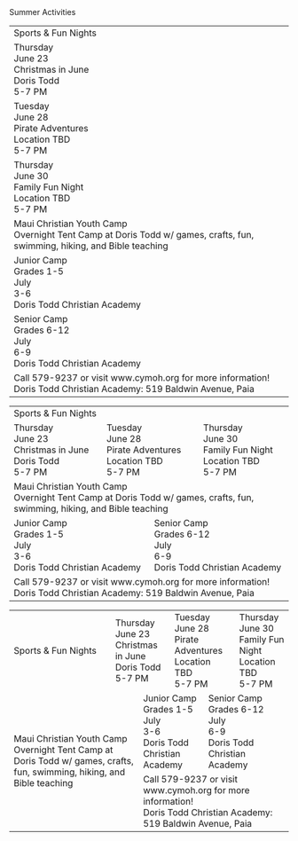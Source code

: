 
<div class="header_1">
    <div>Summer Activities</div>
</div>

<table class="mobile">
    <tr class="row">
        <td>
            <a class="button background_pink" onclick="window.location.href='/events'">
                <div class="home_button_header center">
                    <div class="home_button_header_text">Sports & Fun Nights</div>
                </div>
            </a>
        </td>
    </tr>
    <tr>
        <td>
            <a class="button background_red" onclick="window.location.href='/events#christmas-in-june'">
                <div class="home_button_header center">
                    <div class="home_button_day">Thursday</div>
                    <div class="home_button_date">June 23</div>
                </div>
                <div class="background_blue home_button_header left">
                    <div class="home_button_description">Christmas in June</div>
                    <div class="home_button_description">Doris Todd</div>
                    <div class="home_button_description">5-7 PM</div>
                </div>
            </a>
        </td>
    </tr>
    <tr>
        <td>
            <a class="button background_yellow" onclick="window.location.href='/events#pirate-adventures'">
                <div class="home_button_header center">
                    <div class="home_button_day">Tuesday</div>
                    <div class="home_button_date">June 28</div>
                </div>
                <div class="background_red home_button_header left">
                    <div class="home_button_description">Pirate Adventures</div>
                    <div class="home_button_description">Location TBD</div>
                    <div class="home_button_description">5-7 PM</div>
                </div>
            </a>
        </td>
    </tr>
    <tr>
        <td>
            <a class="button background_blue" onclick="window.location.href='/events#family-fun-night'">
                <div class="home_button_header center">
                    <div class="home_button_day">Thursday</div>
                    <div class="home_button_date">June 30</div>
                </div>
                <div class="background_pink home_button_header left">
                    <div class="home_button_description">Family Fun Night</div>
                    <div class="home_button_description">Location TBD</div>
                    <div class="home_button_description">5-7 PM</div>
                </div>
            </a>
        </td>
    </tr>
    <tr>
        <td>
            <a class="button background_yellow" onclick="window.location.href='/events#camp'">
                <div class="home_button_header left">
                    <div class="home_button_info">Maui Christian Youth Camp</div>
                    <div class="home_button_description">Overnight Tent Camp at Doris Todd w/ games, crafts, fun, swimming, hiking, and Bible teaching</div>
                </div>
            </a>
        </td>
    </tr>
    <tr>
        <td>
            <a class="button background_pink" onclick="window.location.href='/events#junior-camp'">
                <div class="home_button_header center">
                    <div class="home_button_day">Junior Camp</div>
                    <div class="home_button_date">Grades 1-5</div>
                </div>
                <div class="background_pink invert home_button_header fill center">
                    <div class="home_button_description">July</div>
                    <div class="home_button_description">3-6</div>
                    <div class="home_button_description">Doris Todd Christian Academy</div>
                </div>
            </a>
        </td>
    </tr>
    <tr>
        <td>
            <a class="button background_red" onclick="window.location.href='/events#senior-camp'">
                <div class="home_button_header center">
                    <div class="home_button_day">Senior Camp</div>
                    <div class="home_button_date">Grades 6-12</div>
                </div>
                <div class="background_red invert home_button_header fill center">
                    <div class="home_button_description">July</div>
                    <div class="home_button_description">6-9</div>
                    <div class="home_button_description">Doris Todd Christian Academy</div>
                </div>
            </a>
        </td>
    </tr>
    <tr>
        <td>
            <div class="fake_button background_red invert no_click">
                <div class="home_button_header center">
                    <div class="home_button_description">Call 579-9237 or visit www.cymoh.org for more information!</div>
                    <div class="home_button_description">Doris Todd Christian Academy: 519 Baldwin Avenue, Paia</div>
                </div>
            </a>
        </td>
    </tr>
</table>
<table class="tablet">
    <tr class="row">
        <td colspan="6">
            <a class="button background_pink" onclick="window.location.href='/events'">
                <div class="home_button_header center">
                    <div class="home_button_header_text">Sports & Fun Nights</div>
                </div>
            </a>
        </td>
    </tr>
    <tr>
        <td colspan="2">
            <a class="button background_red" onclick="window.location.href='/events#christmas-in-june'">
                <div class="home_button_header center">
                    <div class="home_button_day">Thursday</div>
                    <div class="home_button_date">June 23</div>
                </div>
                <div class="background_blue home_button_header left">
                    <div class="home_button_description">Christmas in June</div>
                    <div class="home_button_description">Doris Todd</div>
                    <div class="home_button_description">5-7 PM</div>
                </div>
            </a>
        </td>
        <td colspan="2">
            <a class="button background_yellow" onclick="window.location.href='/events#pirate-adventures'">
                <div class="home_button_header center">
                    <div class="home_button_day">Tuesday</div>
                    <div class="home_button_date">June 28</div>
                </div>
                <div class="background_red home_button_header left">
                    <div class="home_button_description">Pirate Adventures</div>
                    <div class="home_button_description">Location TBD</div>
                    <div class="home_button_description">5-7 PM</div>
                </div>
            </a>
        </td>
        <td colspan="2">
            <a class="button background_blue" onclick="window.location.href='/events#family-fun-night'">
                <div class="home_button_header center">
                    <div class="home_button_day">Thursday</div>
                    <div class="home_button_date">June 30</div>
                </div>
                <div class="background_pink home_button_header left">
                    <div class="home_button_description">Family Fun Night</div>
                    <div class="home_button_description">Location TBD</div>
                    <div class="home_button_description">5-7 PM</div>
                </div>
            </a>
        </td>
    </tr>
    <tr>
        <td colspan="6">
            <a class="button background_yellow" onclick="window.location.href='/events#camp'">
                <div class="home_button_header left">
                    <div class="home_button_info">Maui Christian Youth Camp</div>
                    <div class="home_button_description">Overnight Tent Camp at Doris Todd w/ games, crafts, fun, swimming, hiking, and Bible teaching</div>
                </div>
            </a>
        </td>
    </tr>
    <tr>
        <td colspan="3">
            <a class="button background_pink" onclick="window.location.href='/events#junior-camp'">
                <div class="home_button_header center">
                    <div class="home_button_day">Junior Camp</div>
                    <div class="home_button_date">Grades 1-5</div>
                </div>
                <div class="background_pink invert home_button_header fill center">
                    <div class="home_button_description">July</div>
                    <div class="home_button_description">3-6</div>
                    <div class="home_button_description">Doris Todd Christian Academy</div>
                </div>
            </a>
        </td>
        <td colspan="3">
            <a class="button background_red" onclick="window.location.href='/events#senior-camp'">
                <div class="home_button_header center">
                    <div class="home_button_day">Senior Camp</div>
                    <div class="home_button_date">Grades 6-12</div>
                </div>
                <div class="background_red invert home_button_header fill center">
                    <div class="home_button_description">July</div>
                    <div class="home_button_description">6-9</div>
                    <div class="home_button_description">Doris Todd Christian Academy</div>
                </div>
            </a>
        </td>
    </tr>
    <tr>
        <td colspan="6">
            <div class="fake_button background_red invert no_click">
                <div class="home_button_header center">
                    <div class="home_button_description">Call 579-9237 or visit www.cymoh.org for more information!</div>
                    <div class="home_button_description">Doris Todd Christian Academy: 519 Baldwin Avenue, Paia</div>
                </div>
            </a>
        </td>
    </tr>
</table>
<table class="desktop">
    <tr class="row">
        <td class="column" colspan="2">
            <a class="button background_pink" onclick="window.location.href='/events'">
                <div class="home_button_header center">
                    <div class="home_button_header_text">Sports & Fun Nights</div>
                </div>
            </a>
        </td>
        <td colspan="3">
            <a class="button background_red" onclick="window.location.href='/events#christmas-in-june'">
                <div class="home_button_header center">
                    <div class="home_button_day">Thursday</div>
                    <div class="home_button_date">June 23</div>
                </div>
                <div class="background_blue home_button_header left">
                    <div class="home_button_description">Christmas in June</div>
                    <div class="home_button_description">Doris Todd</div>
                    <div class="home_button_description">5-7 PM</div>
                </div>
            </a>
        </td>
        <td colspan="3">
            <a class="button background_yellow" onclick="window.location.href='/events#pirate-adventures'">
                <div class="home_button_header center">
                    <div class="home_button_day">Tuesday</div>
                    <div class="home_button_date">June 28</div>
                </div>
                <div class="background_red home_button_header left">
                    <div class="home_button_description">Pirate Adventures</div>
                    <div class="home_button_description">Location TBD</div>
                    <div class="home_button_description">5-7 PM</div>
                </div>
            </a>
        </td>
        <td colspan="3">
            <a class="button background_blue" onclick="window.location.href='/events#family-fun-night'">
                <div class="home_button_header center">
                    <div class="home_button_day">Thursday</div>
                    <div class="home_button_date">June 30</div>
                </div>
                <div class="background_pink home_button_header left">
                    <div class="home_button_description">Family Fun Night</div>
                    <div class="home_button_description">Location TBD</div>
                    <div class="home_button_description">5-7 PM</div>
                </div>
            </a>
        </td>
    </tr>
    <tr>
        <td rowspan="2" colspan="3">
            <a class="button background_yellow" onclick="window.location.href='/events#camp'">
                <div class="home_button_header left">
                    <div class="home_button_info">Maui Christian Youth Camp</div>
                    <div class="home_button_description">Overnight Tent Camp at Doris Todd w/ games, crafts, fun, swimming, hiking, and Bible teaching</div>
                </div>
            </a>
        </td>
        <td colspan="4">
            <a class="button background_pink" onclick="window.location.href='/events#junior-camp'">
                <div class="home_button_header center">
                    <div class="home_button_day">Junior Camp</div>
                    <div class="home_button_date">Grades 1-5</div>
                </div>
                <div class="background_pink invert home_button_header fill center">
                    <div class="home_button_description">July</div>
                    <div class="home_button_description">3-6</div>
                    <div class="home_button_description">Doris Todd Christian Academy</div>
                </div>
            </a>
        </td>
        <td colspan="4">
            <a class="button background_red" onclick="window.location.href='/events#senior-camp'">
                <div class="home_button_header center">
                    <div class="home_button_day">Senior Camp</div>
                    <div class="home_button_date">Grades 6-12</div>
                </div>
                <div class="background_red invert home_button_header fill center">
                    <div class="home_button_description">July</div>
                    <div class="home_button_description">6-9</div>
                    <div class="home_button_description">Doris Todd Christian Academy</div>
                </div>
            </a>
        </td>
    </tr>
    <tr>
        <td colspan="8">
            <div class="fake_button background_red invert no_click">
                <div class="home_button_header center">
                    <div class="home_button_description">Call 579-9237 or visit www.cymoh.org for more information!</div>
                    <div class="home_button_description">Doris Todd Christian Academy: 519 Baldwin Avenue, Paia</div>
                </div>
            </a>
        </td>
    </tr>
</table>
